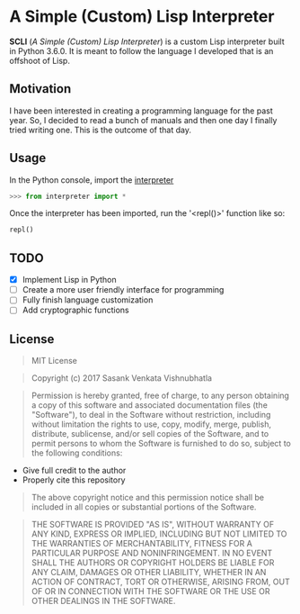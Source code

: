 # A Simple (Custom) Lisp Interpreter

**SCLI** (*A Simple (Custom) Lisp Interpreter*) is a custom Lisp interpreter built in Python 3.6.0. It is meant to follow the language I developed that is an offshoot of Lisp.

## Motivation

I have been interested in creating a programming language for the past year. So, I decided to read a bunch of manuals and then one day I finally tried writing one. This is the outcome of that day.

## Usage

In the Python console, import the [interpreter](https://github.com/sv4u/lisp-interpreter/blob/master/interpreter.py)
```python
>>> from interpreter import *
```
Once the interpreter has been imported, run the '<repl()>' function like so:
```python
repl()
```

## TODO
- [x] Implement Lisp in Python
- [ ] Create a more user friendly interface for programming
- [ ] Fully finish language customization
- [ ] Add cryptographic functions

## License

> MIT License

> Copyright (c) 2017 Sasank Venkata Vishnubhatla

> Permission is hereby granted, free of charge, to any person obtaining a copy of this software and associated documentation files (the "Software"), to deal in the Software without restriction, including without limitation the rights to use, copy, modify, merge, publish, distribute, sublicense, and/or sell copies of the Software, and to permit persons to whom the Software is furnished to do so, subject to the following conditions:
* Give full credit to the author
* Properly cite this repository

> The above copyright notice and this permission notice shall be included in all copies or substantial portions of the Software.

> THE SOFTWARE IS PROVIDED "AS IS", WITHOUT WARRANTY OF ANY KIND, EXPRESS OR IMPLIED, INCLUDING BUT NOT LIMITED TO THE WARRANTIES OF MERCHANTABILITY, FITNESS FOR A PARTICULAR PURPOSE AND NONINFRINGEMENT. IN NO EVENT SHALL THE AUTHORS OR COPYRIGHT HOLDERS BE LIABLE FOR ANY CLAIM, DAMAGES OR OTHER LIABILITY, WHETHER IN AN ACTION OF CONTRACT, TORT OR OTHERWISE, ARISING FROM, OUT OF OR IN CONNECTION WITH THE SOFTWARE OR THE USE OR OTHER DEALINGS IN THE SOFTWARE.
